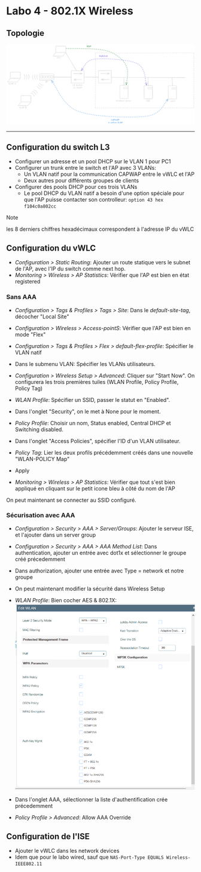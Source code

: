 # Labo 4 - 802.1X Wireless

## Topologie

![](Images/Lab5_Topology.png)

---
## Configuration du switch L3

- Configurer un adresse et un pool DHCP sur le VLAN 1 pour PC1
- Configurer un trunk entre le switch et l'AP avec 3 VLANs:  
	- Un VLAN natif pour la communication CAPWAP entre le vWLC et l'AP
	- Deux autres pour différents groupes de clients
- Configurer des pools DHCP pour ces trois VLANs
	- Le pool DHCP du VLAN natif a besoin d'une option spéciale pour que l'AP puisse contacter son controlleur: `option 43 hex f104c0a802cc`

> [!NOTE]
> les 8 derniers chiffres hexadécimaux correspondent à l'adresse IP du vWLC

## Configuration du vWLC

- *Configuration > Static Routing*: Ajouter un route statique vers le subnet de l'AP, avec l'IP du switch comme next hop.
- *Monitoring > Wireless > AP Statistics*: Vérifier que l'AP est bien en état registered

### Sans AAA

- *Configuration > Tags & Profiles > Tags > Site*: Dans le *default-site-tag*, décocher "Local Site"
- *Configuration > Wireless > Access-pointS*: Vérifier que l'AP est bien en mode "Flex"
- *Configuration > Tags & Profiles > Flex > default-flex-profile*: Spécifier le VLAN natif
- Dans le submenu VLAN: Spécifier les VLANs utilisateurs.

- *Configuration > Wireless Setup > Advanced*: Cliquer sur "Start Now". On configurera les trois premières tuiles (WLAN Profile, Policy Profile, Policy Tag)
- *WLAN Profile*: Spécifier un SSID, passer le statut en "Enabled".
- Dans l'onglet "Security", on le met à None pour le moment.
- *Policy Profile*: Choisir un nom, Status enabled, Central DHCP et Switching disabled.
- Dans l'onglet "Access Policies", spécifier l'ID d'un VLAN utilisateur.
- *Policy Tag*: Lier les deux profils précédemment créés dans une nouvelle "WLAN-POLICY Map"
- Apply

- *Monitoring > Wireless > AP Statistics*: Vérifier que tout s'est bien appliqué en cliquant sur le petit icone bleu à côté du nom de l'AP

On peut maintenant se connecter au SSID configuré.
 
### Sécurisation avec AAA

- *Configuration > Security > AAA > Server/Groups*: Ajouter le serveur ISE, et l'ajouter dans un server group
- *Configuration > Security > AAA > AAA Method List*: Dans authentication, ajouter un entrée avec dot1x et sélectionner le groupe créé précedemment
- Dans authorization, ajouter une entrée avec Type = network et notre groupe

- On peut maintenant modifier la sécurité dans Wireless Setup
- *WLAN Profile*: Bien cocher AES & 802.1X:  
![](Images/Lab5_WLANProfileSecured.png)
- Dans l'onglet AAA, sélectionner la liste d'authentification crée précedemment
- *Policy Profile > Advanced*: Allow AAA Override 

## Configuration de l'ISE

- Ajouter le vWLC dans les network devices
- Idem que pour le labo wired, sauf que `NAS-Port-Type EQUALS Wireless-IEEE802.11`
